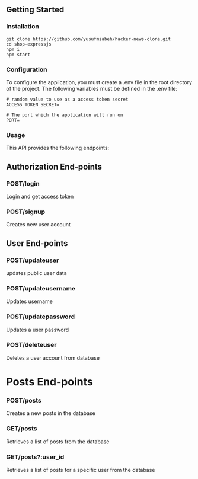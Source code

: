 ## Getting Started

### Installation

```
git clone https://github.com/yusufmsabeh/hacker-news-clone.git
cd shop-expressjs
npm i
npm start
```

### Configuration

To configure the application, you must create a .env file in the root directory of the project. The following variables must be defined in the .env file:

```
# random value to use as a access token secret
ACCESS_TOKEN_SECRET=

# The port which the application will run on
PORT=
```

### Usage

This API provides the following endpoints:

## Authorization End-points

### POST/login

Login and get access token

### POST/signup

Creates new user account

## User End-points

### POST/updateuser

updates public user data

### POST/updateusername

Updates username

### POST/updatepassword

Updates a user password

### POST/deleteuser

Deletes a user account from database

# Posts End-points

### POST/posts

Creates a new posts in the database

### GET/posts

Retrieves a list of posts from the database

### GET/posts?:user_id

Retrieves a list of posts for a specific user from the database
